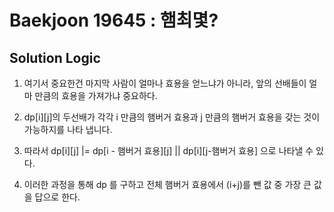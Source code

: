 # Baekjoon 19645 : 햄최몇?

## Solution Logic

1. 여기서 중요한건 마지막 사람이 얼마나 효용을 얻느냐가 아니라, 앞의 선배들이 얼마 만큼의 효용을 가져가냐 중요하다.

2. dp[i][j]의 두선배가 각각 i 만큼의 햄버거 효용과 j 만큼의 햄버거 효용을 갖는 것이 가능하지를 나타 냅니다.

3. 따라서 dp[i][j] |= dp[i - 햄버거 효용][j] || dp[i][j-햄버거 효용] 으로 나타낼 수 있다.

4. 이러한 과정을 통해 dp 를 구하고 전체 햄버거 효용에서 (i+j)를 뺀 값 중 가장 큰 값을 답으로 한다.